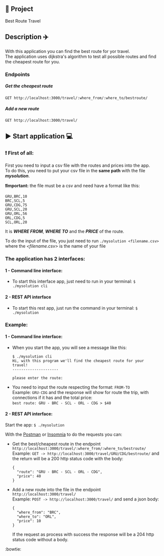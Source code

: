 ## 📝 Project
Best Route Travel

## Description :airplane:
With this application you can find the best route for yor travel.  
The application uses dijkstra's algorithm to test all possible routes and find the cheapest route for you.

### Endpoints

##### Get the cheapest route
`GET http://localhost:3000/travel/:where_from/:where_to/bestroute/`

##### Add a new route
`GET http://localhost:3000/travel/`


## ▶️ Start application 💻 

### ❗ First of all:
First you need to input a csv file with the routes and prices into the app.  
To do this, you need to put your csv file in the <b>same path</b> with the file *<b>mysolution</b>*.  
  
<b>❗Important:</b> the file must be a csv and need have a format like this:
```csv
GRU,BRC,10
BRC,SCL,5
GRU,CDG,75
GRU,SCL,20
GRU,ORL,56
ORL,CDG,5
SCL,ORL,20
```  
It is *<b>WHERE FROM</b>*, *<b>WHERE TO</b>* and the *<b>PRICE</b>* of the route.  
  
To do the input of the file, you just need to run `./mysolution <filename.csv>` where the *<filename.csv>* is the name of your file

### The application has 2 interfaces:  
#### 1 - Command line interface:
  - To start this interface app, just need to run in your terminal: `$ ./mysolution cli`  
    
#### 2 - REST API interface
  - To start this rest app, just run the command in your terminal: `$ ./mysolution`
  
### Example:
#### 1 - Command line interface:  
- When you start the app, you will see a message like this:
  ```shell
  $ ./mysolution cli  
  Hi, with this program we'll find the cheapest route for your travel!  
  ---------------------  
  
  please enter the route:  
  ```
- You need to input the route respecting the format: `FROM-TO`  
  Example: `GRU-CDG` and the response will show for route the trip, with connections if it has and the total price:  
  `best route: GRU - BRC - SCL - ORL - CDG > $40`  
  
  
#### 2 - REST API interface:  
Start the app: `$ ./mysolution`  
  
With the [Postman](https://www.postman.com/) or [Insomnia](https://insomnia.rest/) to do the requests you can:  
  
- Get the best/cheapest route in the endpoint `http://localhost:3000/travel/:where_from/:where_to/bestroute/`  
  Example: `GET -> http://localhost:3000/travel/GRU/CDG/bestroute/` and the return will be a 200 http status code with the body:  
  ```shell
  {
    "route": "GRU - BRC - SCL - ORL - CDG",
    "price": 40
  }
  ```  
  
- Add a new route into the file in the endpoint `http://localhost:3000/travel/`  
  Example: `POST -> http://localhost:3000/travel/` and send a json body:
  ```shell
  {
    "where_from": "BRC",
    "where_to": "ORL",
    "price": 10
  }
  ```  
  If the request as process with success the response will be a 204 http status code without a body.  
  
:bowtie:
<br><br>
